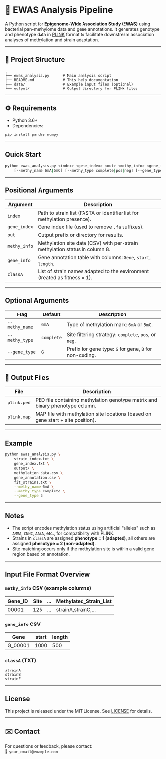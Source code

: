 # 🧬 EWAS Analysis Pipeline

A Python script for **Epigenome-Wide Association Study (EWAS)** using bacterial pan-methylome data and gene annotations. It generates genotype and phenotype data in [PLINK](https://zzz.bwh.harvard.edu/plink/) format to facilitate downstream association analyses of methylation and strain adaptation.

---

## 📁 Project Structure

```
.
├── ewas_analysis.py      # Main analysis script
├── README.md             # This help documentation
├── data/                 # Example input files (optional)
└── output/               # Output directory for PLINK files
```

---

## ⚙️ Requirements

- Python 3.6+
- Dependencies:

```bash
pip install pandas numpy
```

---

## Quick Start

```bash
python ewas_analysis.py <index> <gene_index> <out> <methy_info> <gene_info> <classA> \
    [--methy_name 6mA|5mC] [--methy_type complete|pos|neg] [--gene_type G|N]
```

---

## Positional Arguments

| Argument       | Description                                                                 |
|----------------|-----------------------------------------------------------------------------|
| `index`        | Path to strain list (FASTA or identifier list for methylation presence).    |
| `gene_index`   | Gene index file (used to remove `.fa` suffixes).                            |
| `out`          | Output prefix or directory for results.                                     |
| `methy_info`   | Methylation site data (CSV) with per-strain methylation status in column 8. |
| `gene_info`    | Gene annotation table with columns: `Gene`, `start`, `length`.              |
| `classA`       | List of strain names adapted to the environment (treated as fitness = 1).   |

---

## Optional Arguments

| Flag             | Default   | Description                                                              |
|------------------|-----------|---------------------------------------------------------------------------|
| `--methy_name`   | `6mA`     | Type of methylation mark: `6mA` or `5mC`.                                 |
| `--methy_type`   | `complete`| Site filtering strategy: `complete`, `pos`, or `neg`.                    |
| `--gene_type`    | `G`       | Prefix for gene type: `G` for gene, `B` for non-coding.                  |

---

## 📂 Output Files

| File              | Description                                                                          |
|-------------------|--------------------------------------------------------------------------------------|
| `plink.ped`       | PED file containing methylation genotype matrix and binary phenotype column.         |
| `plink.map`       | MAP file with methylation site locations (based on gene start + site position).      |

---

##  Example

```bash
python ewas_analysis.py \
    strain_index.txt \
    gene_index.txt \
    output/ \
    methylation_data.csv \
    gene_annotation.csv \
    fit_strains.txt \
    --methy_name 6mA \
    --methy_type complete \
    --gene_type G
```

---

##  Notes

- The script encodes methylation status using artificial "alleles" such as `AMMA`, `CNNC`, `AAAA`, etc., for compatibility with PLINK.
- Strains in `classA` are assigned **phenotype = 1 (adapted)**, all others are assigned **phenotype = 2 (non-adapted)**.
- Site matching occurs only if the methylation site is within a valid gene region based on annotation.

---

##  Input File Format Overview

### `methy_info` CSV (example columns)

| Gene_ID | Site | ... | Methylated_Strain_List |
|---------|------|-----|-------------------------|
| 00001   | 125  | ... | strainA,strainC,...     |

### `gene_info` CSV

| Gene     | start | length |
|----------|-------|--------|
| G_00001  | 1000  | 500    |

### `classA` (TXT)

```
strainA
strainB
strainF
```

---

##  License

This project is released under the MIT License. See [LICENSE](LICENSE) for details.

---




## ✉️ Contact

For questions or feedback, please contact:  
📧 `your_email@example.com`
